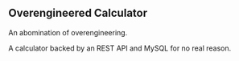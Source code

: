 ## Overengineered Calculator

An abomination of overengineering.

A calculator backed by an REST API and MySQL for no real reason.
